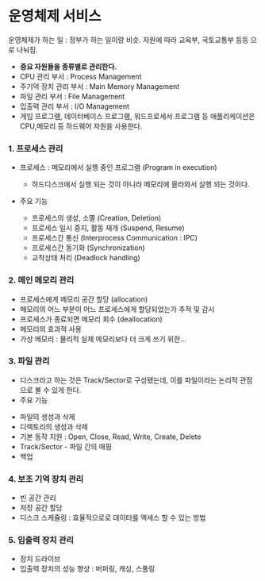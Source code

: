 # 운영체제 서비스

운영체제가 하는 일 : 정부가 하는 일이랑 비슷. 자원에 따라 교육부, 국토교통부 등등 으로 나눠짐.
- **중요 자원들을 종류별로 관리한다.**
- CPU 관리 부서 : Process Management
- 주기억 장치 관리 부서 : Main Memory Management
- 파일 관리 부서 : File Management
- 입출력 관리 부서 : I/O Management
- 게임 프로그램, 데이터베이스 프로그램, 워드프로세서 프로그램 등 애플리케이션은 CPU,메모리 등 하드웨어 자원을 사용한다.

### 1. 프로세스 관리
- 프로세스 : 메모리에서 실행 중인 프로그램 (Program in execution)
  * 하드디스크에서 실행 되는 것이 아니라 메모리에 올라와서 실행 되는 것이다.
  

- 주요 기능
  * 프로세스의 생성, 소멸 (Creation, Deletion)
  * 프로세스 일시 중지, 활동 재개 (Suspend, Resume)
  * 프로세스간 통신 (Interprocess Communication : IPC)
  * 프로세스간 동기화 (Synchronization)
  * 교착상태 처리 (Deadlock handling)
  
  
### 2. 메인 메모리 관리
- 프로세스에게 메모리 공간 할당 (allocation)
- 메모리의 어느 부분이 어느 프로세스에게 할당되었는가 추적 및 감시
- 프로세스가 종료되면 메모리 회수 (deallocation)
- 메모리의 효과적 사용
- 가상 메모리 : 물리적 실제 메모리보다 더 크게 쓰기 위한...

### 3. 파일 관리
- 디스크라고 하는 것은 Track/Sector로 구성됐는데, 이를 파일이라는 논리적 관점으로 볼 수 있게 한다.
- 주요 기능
 * 파일의 생성과 삭제
 * 디렉토리의 생성과 삭제
 * 기본 동작 지원 : Open, Close, Read, Write, Create, Delete
 * Track/Sector - 파일 간의 매핑
 * 백업

### 4. 보조 기억 장치 관리
- 빈 공간 관리
- 저장 공간 할당
- 디스크 스케쥴링 : 효율적으로로 데이터를 액세스 할 수 있는 방법

### 5. 입출력 장치 관리
- 장치 드라이브
- 입출력 장치의 성능 향상 : 버퍼링, 캐싱, 스풀링
